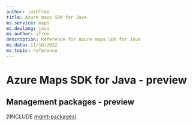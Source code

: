 ```yaml
---
author: joshfree
title: Azure maps SDK for Java
ms.service: maps
ms.devlang: java
ms.author: jfree
description: Reference for Azure maps SDK for Java
ms.data: 11/10/2022
ms.topic: reference
---
```

# Azure Maps SDK for Java - preview

## Management packages - preview
[!INCLUDE [mgmt-packages](maps-mgmt-index.md)]